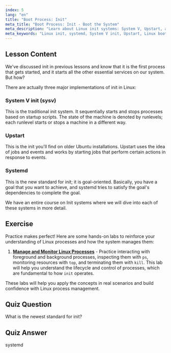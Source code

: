 ```yaml
---
index: 5
lang: "en"
title: "Boot Process: Init"
meta_title: "Boot Process: Init - Boot the System"
meta_description: "Learn about Linux init systems: System V, Upstart, and systemd. Understand their roles in the boot process and how they manage services. Start your Linux journey!"
meta_keywords: "Linux init, systemd, System V init, Upstart, Linux boot process, Linux tutorial, beginner Linux, Linux guide"
---
```


## Lesson Content

We've discussed init in previous lessons and know that it is the first process that gets started, and it starts all the other essential services on our system. But how?

There are actually three major implementations of init in Linux:

### System V init (sysv)

This is the traditional init system. It sequentially starts and stops processes based on startup scripts. The state of the machine is denoted by runlevels; each runlevel starts or stops a machine in a different way.

### Upstart

This is the init you'll find on older Ubuntu installations. Upstart uses the idea of jobs and events and works by starting jobs that perform certain actions in response to events.

### Systemd

This is the new standard for init; it is goal-oriented. Basically, you have a goal that you want to achieve, and systemd tries to satisfy the goal's dependencies to complete the goal.

We have an entire course on Init systems where we will dive into each of these systems in more detail.

## Exercise

Practice makes perfect! Here are some hands-on labs to reinforce your understanding of Linux processes and how the system manages them:

1. **[Manage and Monitor Linux Processes](https://labex.io/labs/comptia-manage-and-monitor-linux-processes-590864)** - Practice interacting with foreground and background processes, inspecting them with `ps`, monitoring resources with `top`, and terminating them with `kill`. This lab will help you understand the lifecycle and control of processes, which are fundamental to how `init` operates.

These labs will help you apply the concepts in real scenarios and build confidence with Linux process management.

## Quiz Question

What is the newest standard for init?

## Quiz Answer

systemd
